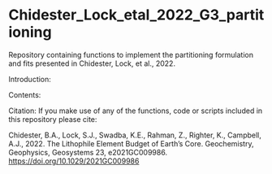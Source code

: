 # Chidester_Lock_etal_2022_G3_partitioning
Repository containing functions to implement the partitioning formulation and fits presented in Chidester, Lock, et al., 2022.

Introduction:

Contents:


Citation:
If you make use of any of the functions, code or scripts included in this repository please cite:

Chidester, B.A., Lock, S.J., Swadba, K.E., Rahman, Z., Righter, K., Campbell, A.J., 2022. The Lithophile Element Budget of Earth’s Core. Geochemistry, Geophysics, Geosystems 23, e2021GC009986. https://doi.org/10.1029/2021GC009986

